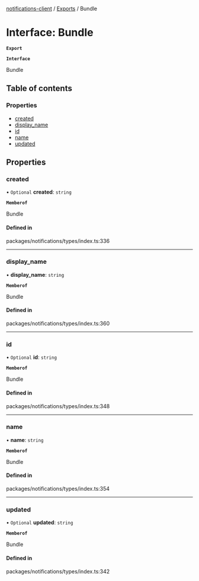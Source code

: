 [notifications-client](../README.md) / [Exports](../modules.md) / Bundle

# Interface: Bundle

**`Export`**

**`Interface`**

Bundle

## Table of contents

### Properties

- [created](Bundle.md#created)
- [display\_name](Bundle.md#display_name)
- [id](Bundle.md#id)
- [name](Bundle.md#name)
- [updated](Bundle.md#updated)

## Properties

### created

• `Optional` **created**: `string`

**`Memberof`**

Bundle

#### Defined in

packages/notifications/types/index.ts:336

___

### display\_name

• **display\_name**: `string`

**`Memberof`**

Bundle

#### Defined in

packages/notifications/types/index.ts:360

___

### id

• `Optional` **id**: `string`

**`Memberof`**

Bundle

#### Defined in

packages/notifications/types/index.ts:348

___

### name

• **name**: `string`

**`Memberof`**

Bundle

#### Defined in

packages/notifications/types/index.ts:354

___

### updated

• `Optional` **updated**: `string`

**`Memberof`**

Bundle

#### Defined in

packages/notifications/types/index.ts:342

